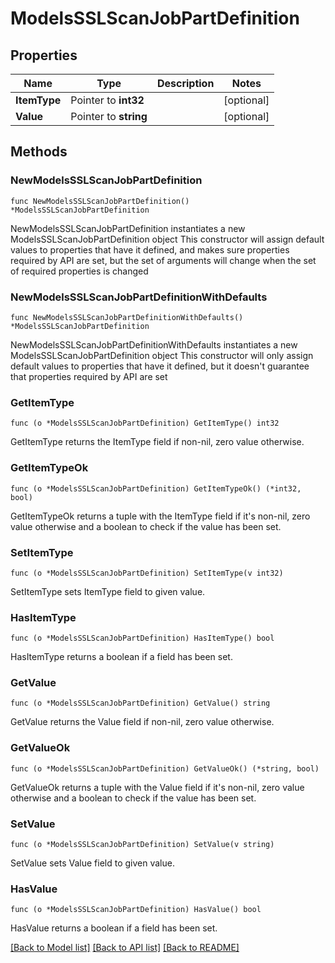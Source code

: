 # ModelsSSLScanJobPartDefinition

## Properties

Name | Type | Description | Notes
------------ | ------------- | ------------- | -------------
**ItemType** | Pointer to **int32** |  | [optional] 
**Value** | Pointer to **string** |  | [optional] 

## Methods

### NewModelsSSLScanJobPartDefinition

`func NewModelsSSLScanJobPartDefinition() *ModelsSSLScanJobPartDefinition`

NewModelsSSLScanJobPartDefinition instantiates a new ModelsSSLScanJobPartDefinition object
This constructor will assign default values to properties that have it defined,
and makes sure properties required by API are set, but the set of arguments
will change when the set of required properties is changed

### NewModelsSSLScanJobPartDefinitionWithDefaults

`func NewModelsSSLScanJobPartDefinitionWithDefaults() *ModelsSSLScanJobPartDefinition`

NewModelsSSLScanJobPartDefinitionWithDefaults instantiates a new ModelsSSLScanJobPartDefinition object
This constructor will only assign default values to properties that have it defined,
but it doesn't guarantee that properties required by API are set

### GetItemType

`func (o *ModelsSSLScanJobPartDefinition) GetItemType() int32`

GetItemType returns the ItemType field if non-nil, zero value otherwise.

### GetItemTypeOk

`func (o *ModelsSSLScanJobPartDefinition) GetItemTypeOk() (*int32, bool)`

GetItemTypeOk returns a tuple with the ItemType field if it's non-nil, zero value otherwise
and a boolean to check if the value has been set.

### SetItemType

`func (o *ModelsSSLScanJobPartDefinition) SetItemType(v int32)`

SetItemType sets ItemType field to given value.

### HasItemType

`func (o *ModelsSSLScanJobPartDefinition) HasItemType() bool`

HasItemType returns a boolean if a field has been set.

### GetValue

`func (o *ModelsSSLScanJobPartDefinition) GetValue() string`

GetValue returns the Value field if non-nil, zero value otherwise.

### GetValueOk

`func (o *ModelsSSLScanJobPartDefinition) GetValueOk() (*string, bool)`

GetValueOk returns a tuple with the Value field if it's non-nil, zero value otherwise
and a boolean to check if the value has been set.

### SetValue

`func (o *ModelsSSLScanJobPartDefinition) SetValue(v string)`

SetValue sets Value field to given value.

### HasValue

`func (o *ModelsSSLScanJobPartDefinition) HasValue() bool`

HasValue returns a boolean if a field has been set.


[[Back to Model list]](../README.md#documentation-for-models) [[Back to API list]](../README.md#documentation-for-api-endpoints) [[Back to README]](../README.md)


